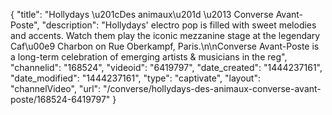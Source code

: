{
    "title": "Hollydays \u201cDes animaux\u201d \u2013 Converse Avant-Poste",
    "description": "Hollydays' electro pop is filled with sweet melodies and accents. Watch them play the iconic mezzanine stage at the legendary Caf\u00e9 Charbon on Rue Oberkampf, Paris.\n\nConverse Avant-Poste is a long-term celebration of emerging artists & musicians in the reg",
    "channelid": "168524",
    "videoid": "6419797",
    "date_created": "1444237161",
    "date_modified": "1444237161",
    "type": "captivate",
    "layout": "channelVideo",
    "url": "\/converse\/hollydays-des-animaux-converse-avant-poste\/168524-6419797"
}